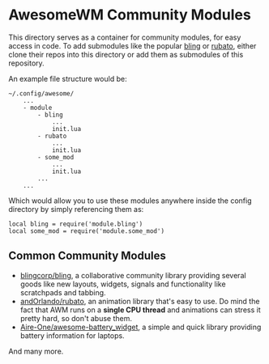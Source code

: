 # AwesomeWM Community Modules

This directory serves as a container for community modules, for easy access in code.
To add submodules like the popular [bling](https://github.com/blingcorp/bling) or
[rubato](https://github.com/andorlando/rubato), either clone their repos into this
directory or add them as submodules of this repository.

An example file structure would be:
```
~/.config/awesome/
    ...
    - module
        - bling
            ...
            init.lua
        - rubato
            ...
            init.lua
        - some_mod
            ...
            init.lua
        ...
    ...
```

Which would allow you to use these modules anywhere inside the config directory by
simply referencing them as:
```
local bling = require('module.bling')
local some_mod = require('module.some_mod')
```

## Common Community Modules

- [blingcorp/bling](https://github.com/blingcorp/bling), a collaborative community library
providing several goods like new layouts, widgets, signals and functionality like
scratchpads and tabbing.
- [andOrlando/rubato](https://github.com/andorlando/rubato), an animation library that's
easy to use. Do mind the fact that AWM runs on a **single CPU thread** and animations can
stress it pretty hard, so don't abuse them.
- [Aire-One/awesome-battery_widget](https://github.com/aire-one/awesome-battery_widget),
a simple and quick library providing battery information for laptops.

And many more.
